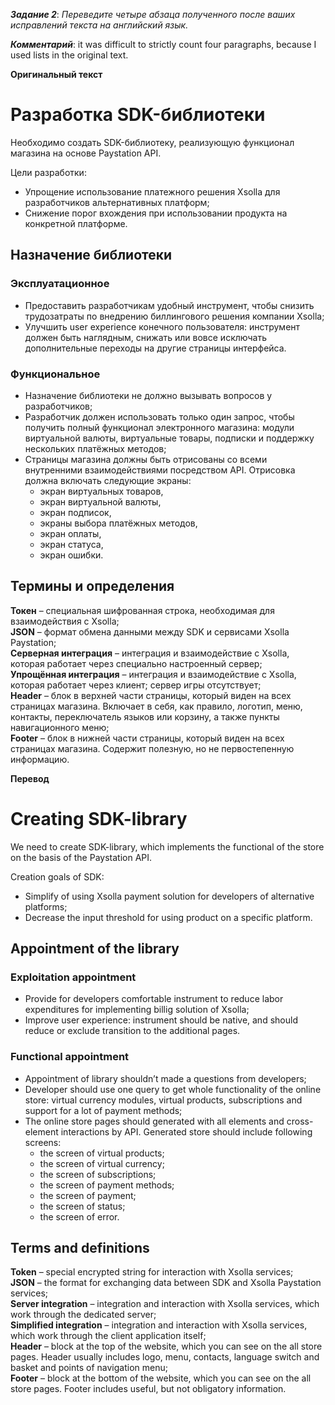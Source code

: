 **_Задание 2_**: *Переведите четыре абзаца полученного после ваших исправлений текста на английский язык.*


**_Комментарий_**: it was difficult to strictly count four paragraphs, because I used lists in the original text.
 
**Оригинальный текст**

 
# Разработка SDK-библиотеки
Необходимо создать SDK-библиотеку, реализующую функционал магазина на основе Paystation API.  


Цели разработки:
- Упрощение использование платежного решения Xsolla для разработчиков альтернативных платформ;
- Снижение порог вхождения при использовании продукта на конкретной платформе.
## Назначение библиотеки
### Эксплуатационное
- Предоставить разработчикам удобный инструмент, чтобы снизить трудозатраты по внедрению биллингового решения компании Xsolla;
- Улучшить user experience конечного пользователя: инструмент должен быть наглядным, снижать или вовсе исключать дополнительные переходы на другие страницы интерфейса.
### Функциональное
- Назначение библиотеки не должно вызывать вопросов у разработчиков;
- Разработчик должен использовать только один запрос, чтобы получить полный функционал электронного магазина: модули виртуальной валюты, виртуальные товары, подписки и поддержку нескольких платёжных методов;
- Страницы магазина должны быть отрисованы со всеми внутренними взаимодействиями посредством API. Отрисовка должна включать следующие экраны:  
     + экран виртуальных товаров, 
     + экран виртуальной валюты, 
     + экран подписок, 
     + экраны выбора платёжных методов, 
     + экран оплаты, 
     + экран статуса, 
     + экран ошибки.
## Термины и определения
**Токен** – специальная шифрованная строка, необходимая для взаимодействия с Xsolla;  
**JSON** – формат обмена данными между SDK и сервисами Xsolla Paystation;  
**Серверная интеграция** – интеграция и взаимодействие с Xsolla, которая работает через специально настроенный сервер;  
**Упрощённая интеграция** –  интеграция и взаимодействие с Xsolla, которая работает через клиент; сервер игры отсутствует;  
**Header** – блок в верхней части страницы, который виден на всех страницах магазина. Включает в себя, как правило, логотип, меню, контакты, переключатель языков или корзину, а также пункты навигационного меню;  
**Footer** – блок в нижней части страницы, который виден на всех страницах магазина. Содержит полезную, но не первостепенную информацию.


**Перевод**


# Creating SDK-library
We need to create SDK-library, which implements the functional of the store on the basis of the Paystation API.


Creation goals of SDK:  
- Simplify of using Xsolla payment solution for developers of alternative platforms;  
- Decrease the input threshold for using product on a specific platform.  
## Appointment of the library
### Exploitation appointment
- Provide for developers comfortable instrument to reduce labor expenditures for implementing billig solution of Xsolla;
- Improve user experience: instrument should be native, and should reduce or exclude transition to the additional pages.
### Functional appointment
- Appointment of library shouldn’t made a questions from developers;
- Developer should use one query to get whole functionality of the online store: virtual currency modules, virtual products, subscriptions and support for a lot of payment methods;
- The online store pages should generated with all elements and cross-element interactions by API. Generated store should include following screens:  
     + the screen of virtual products;
     + the screen of virtual currency;
     + the screen of subscriptions;
     + the screen of payment methods;
     + the screen of payment;
     + the screen of status;
     + the screen of error.
## Terms and definitions
**Token** – special encrypted string for interaction with Xsolla services;  
**JSON** – the format for exchanging data between SDK and Xsolla Paystation services;  
**Server integration** – integration and interaction with Xsolla services, which work through the dedicated server;  
**Simplified integration** – integration and interaction with Xsolla services, which work through the client application itself;  
**Header** – block at the top of the website, which you can see on the all store pages. Header usually includes logo, menu, contacts, language switch and basket and points of navigation menu;  
**Footer** – block at the bottom of the website, which you can see on the all store pages. Footer includes useful, but not obligatory information.
